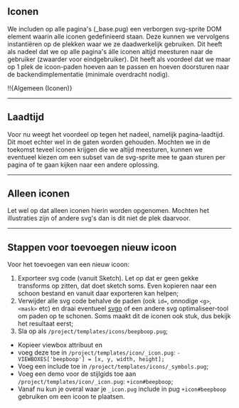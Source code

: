 ## Iconen

We includen op alle pagina's (\_base.pug) een verborgen svg-sprite DOM element waarin alle iconen gedefinieerd staan. Deze kunnen we vervolgens instantiëren op de plekken waar we ze daadwerkelijk gebruiken. Dit heeft als nadeel dat we op alle pagina's álle iconen altijd meesturen naar de gebruiker (zwaarder voor eindgebruiker). Dit heeft als voordeel dat we maar op 1 plek de icoon-paden hoeven aan te passen en hoeven doorsturen naar de backendimplementatie (minimale overdracht nodig).

!!{Algemeen (Iconen)}

---

## Laadtijd

Voor nu weegt het voordeel op tegen het nadeel, namelijk pagina-laadtijd. Dit moet echter wel in de gaten worden gehouden. Mochten we in de toekomst teveel iconen krijgen die we altijd meesturen, kunnen we eventueel kiezen om een subset van de svg-sprite mee te gaan sturen per pagina of te gaan kijken naar een andere oplossing.

---

## Alleen iconen

Let wel op dat alleen iconen hierin worden opgenomen. Mochten het illustraties zijn of andere svg's dan is dit niet de plek daarvoor.

---

## Stappen voor toevoegen nieuw icoon

Voor het toevoegen van een nieuw icoon:

1.  Exporteer svg code (vanuit Sketch). Let op dat er geen gekke transforms op zitten, dat doet sketch soms. Even kopieren naar een schoon bestand en vanuit daar exporteren kan helpen;
2.  Verwijder alle svg code behalve de paden (ook `id=`, onnodige `<g>`, `<mask>` etc) en draai eventueel [svgo](https://github.com/svg/svgo) of een andere svg optimaliseer-tool om paden op te schonen. Soms maakt dit de iconen ook stuk, dus bekijk het resultaat eerst;
3.  Sla op als `/project/templates/icons/beepboop.pug`;

- Kopieer viewbox attribuut en
- voeg deze toe in `/project/templates/icon/_icon.pug`: `- VIEWBOXES['beepboop'] = [x, y, width, height];`
- Voeg een include toe in `/project/templates/icons/_symbols.pug`;
- Voeg een demo voor de stijlgids toe aan `/project/templates/icon/_icon.pug`: `+icon#beepboop`;
- Vanaf nu kun je overal waar je `_icon.pug` include in pug `+icon#beepboop` gebruiken om een icoon te plaatsen.
